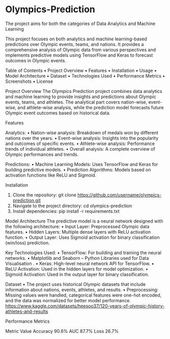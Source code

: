 # Olympics-Prediction
The project aims for both the categories of Data Analytics and Machine Learning 

This project focuses on both analytics and machine learning-based predictions over Olympic events, teams, and nations. It provides a comprehensive analysis of Olympic data from various perspectives and implements predictive models using TensorFlow and Keras to forecast outcomes in Olympic events.

Table of Contents
•	Project Overview
•	Features
•	Installation
•	Usage
•	Model Architecture
•	Dataset
•	Technologies Used
•	Performance Metrics
•	Screenshots
•	License


Project Overview
The Olympics Prediction project combines data analytics and machine learning to provide insights and predictions about Olympic events, teams, and athletes. The analytical part covers nation-wise, event-wise, and athlete-wise analysis, while the prediction model forecasts future Olympic event outcomes based on historical data.

Features

Analytics:
•	Nation-wise analysis: Breakdown of medals won by different nations over the years.
•	Event-wise analysis: Insights into the popularity and outcomes of specific events.
•	Athlete-wise analysis: Performance trends of individual athletes.
•	Overall analysis: A complete overview of Olympic performances and trends.

Predictions:
•	Machine Learning Models: Uses TensorFlow and Keras for building predictive models.
•	Prediction Algorithms: Models based on activation functions like ReLU and Sigmoid.

Installation
1.	Clone the repository:
git clone https://github.com/username/olympics-prediction.git
2.	Navigate to the project directory:
cd olympics-prediction
3.	Install dependencies:
pip install -r requirements.txt

Model Architecture
The predictive model is a neural network designed with the following architecture:
•	Input Layer: Preprocessed Olympic data features.
•	Hidden Layers: Multiple dense layers with ReLU activation function.
•	Output Layer: Uses Sigmoid activation for binary classification (win/loss) prediction.

Key Technologies Used:
•	TensorFlow: For building and training the neural networks.
•	Matplotlib and Seaborn – Python Libraries used for Data Visualisation .
•	Keras: High-level neural network API for TensorFlow.
•	ReLU Activation: Used in the hidden layers for model optimization.
•	Sigmoid Activation: Used in the output layer for binary classification.

Dataset
•	The project uses historical Olympic datasets that include information about nations, events, athletes, and results.
•	Preprocessing: Missing values were handled, categorical features were one-hot encoded, and the data was normalized for better model performance.
https://www.kaggle.com/datasets/heesoo37/120-years-of-olympic-history-athletes-and-results


Performance Metrics

Metric	  Value
Accuracy	90.6%
AUC	      87.7%
Loss      26.7%





